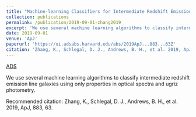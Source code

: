 ```yaml
---
title: "Machine-learning Classifiers for Intermediate Redshift Emission-line Galaxies"
collection: publications
permalink: /publication/2019-09-01-zhang2019
excerpt: 'We use several machine learning algorithms to classify intermediate redshift emission line galaxies using only properties in optical spectra and ugriz photometry.'
date: 2019-09-01
venue: 'ApJ'
paperurl: 'https://ui.adsabs.harvard.edu/abs/2019ApJ...883...63Z'
citation: 'Zhang, K., Schlegal, D. J., Andrews, B. H., et al. 2019, ApJ, 883, 63.'
---
```


<a href='https://ui.adsabs.harvard.edu/abs/2019ApJ...883...63Z'>ADS</a>

We use several machine learning algorithms to classify intermediate redshift emission line galaxies using only properties in optical spectra and ugriz photometry.

Recommended citation: Zhang, K., Schlegal, D. J., Andrews, B. H., et al. 2019, ApJ, 883, 63.